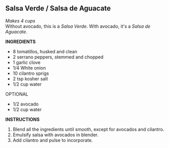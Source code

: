 ## Salsa Verde / Salsa de Aguacate

*Makes 4 cups*  
Without avocado, this is a _Salsa Verde_. With avocado, it's a _Salsa de Aguacate_.

**INGREDIENTS**

- 8 tomatillos, husked and clean
- 2 serrano peppers, stemmed and chopped
- 1 garlic clove
- 1/4 White onion
- 10 cilantro sprigs
- 2 tsp kosher salt
- 1/2 cup water

OPTIONAL

- 1/2 avocado
- 1/2 cup water

**INSTRUCTIONS**

1. Blend all the ingredients until smooth, except for avocados and cilantro.
1. Emulsify salsa with avocados in blender.
1. Add cilantro and pulse to incorporate.


